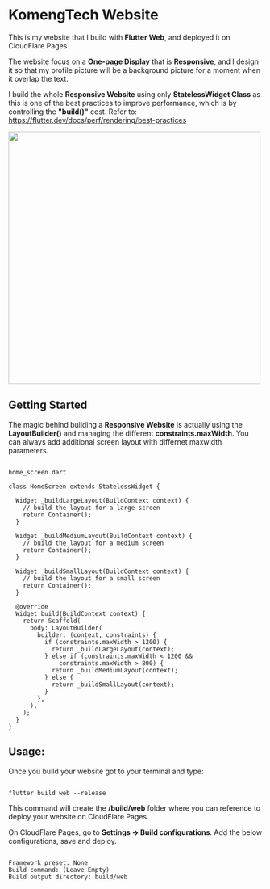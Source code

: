 # KomengTech Website

This is my website that I build with **Flutter Web**, and deployed it on CloudFlare Pages.

The website focus on a **One-page Display** that is **Responsive**, and I design it so that my profile picture will be a background picture for a moment when it overlap the text.

I build the whole **Responsive Website** using only **StatelessWidget Class** as this is one of the best practices to improve performance, which is by controlling the **"build()"** cost. Refer to: https://flutter.dev/docs/perf/rendering/best-practices

<img src="https://user-images.githubusercontent.com/26598827/120305496-61ea5f00-c303-11eb-811f-c2a5499f692f.jpeg" width=500>

## Getting Started

The magic behind building a **Responsive Website** is actually using the **LayoutBuilder()** and managing the different **constraints.maxWidth**. You can always add additional screen layout with differnet maxwidth parameters.

<pre lang="javascript"><code>
home_screen.dart

class HomeScreen extends StatelessWidget {

  Widget _buildLargeLayout(BuildContext context) {
    // build the layout for a large screen
    return Container();
  }

  Widget _buildMediumLayout(BuildContext context) {
    // build the layout for a medium screen
    return Container();
  }

  Widget _buildSmallLayout(BuildContext context) {
    // build the layout for a small screen
    return Container();
  }

  @override
  Widget build(BuildContext context) {
    return Scaffold(
      body: LayoutBuilder(
        builder: (context, constraints) {
          if (constraints.maxWidth > 1200) {
            return _buildLargeLayout(context);
          } else if (constraints.maxWidth < 1200 &&
              constraints.maxWidth > 800) {
            return _buildMediumLayout(context);
          } else {
            return _buildSmallLayout(context);
          }
        },
      ),
    );
  }
}
</code></pre>
## Usage:

Once you build your website got to your terminal and type:
<pre lang="javascript"><code>
flutter build web --release
</code></pre>

This command will create the **/build/web** folder where you can reference to deploy your website on CloudFlare Pages.

On CloudFlare Pages, go to **Settings -> Build configurations**. Add the below configurations, save and deploy.
<pre lang="javascript"><code>
Framework preset: None
Build command: (Leave Empty)
Build output directory: build/web
</code></pre>
